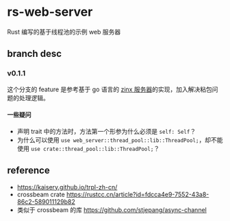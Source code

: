 # rs-web-server
Rust 编写的基于线程池的示例 web 服务器

## branch desc
### v0.1.1
这个分支的 feature 是参考基于 go 语言的 [zinx 服务器](https://github.com/suhanyujie/zinxStudy1)的实现，加入解决粘包问题的处理逻辑。

#### 一些疑问
* 声明 trait 中的方法时，方法第一个形参为什么必须是 `self: Self`？
* 为什么可以使用 `use web_server::thread_pool::lib::ThreadPool;`，却不能使用 `use crate::thread_pool::lib::ThreadPool;`？

## reference
* https://kaisery.github.io/trpl-zh-cn/
* crossbeam crate https://rustcc.cn/article?id=fdcca4e9-7552-43a8-86c2-589011129b82
* 类似于 crossbeam 的库 https://github.com/stjepang/async-channel